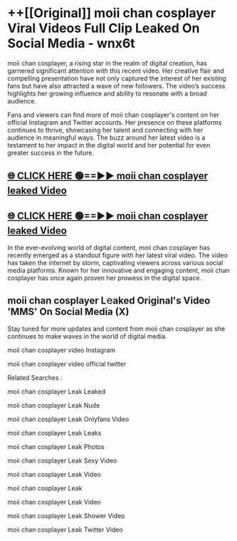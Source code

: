 # ++[[Original]] moii chan cosplayer Viral Videos Full Clip Leaked On Social Media - wnx6t<br>

moii chan cosplayer, a rising star in the realm of digital creation, has garnered significant attention with this recent video. Her creative flair and compelling presentation have not only captured the interest of her existing fans but have also attracted a wave of new followers. The video’s success highlights her growing influence and ability to resonate with a broad audience.

Fans and viewers can find more of moii chan cosplayer's content on her official Instagram and Twitter accounts. Her presence on these platforms continues to thrive, showcasing her talent and connecting with her audience in meaningful ways. The buzz around her latest video is a testament to her impact in the digital world and her potential for even greater success in the future.


## [🌐 CLICK HERE 🟢==►► moii chan cosplayer leaked Video ](https://onlyclips.site?title=moii_chan_cosplayer&ref=git)

## [🌐 CLICK HERE 🟢==►► moii chan cosplayer leaked Video ](https://onlyclips.site?title=moii_chan_cosplayer&ref=git)


In the ever-evolving world of digital content, moii chan cosplayer has recently emerged as a standout figure with her latest viral video. The video has taken the internet by storm, captivating viewers across various social media platforms. Known for her innovative and engaging content, moii chan cosplayer has once again proven her prowess in the digital space.



## moii chan cosplayer L𝚎aked Original's Video 'MMS' On Social Media (X)


Stay tuned for more updates and content from moii chan cosplayer as she continues to make waves in the world of digital media.

moii chan cosplayer video Instagram

moii chan cosplayer video official twitter


Related Searches :

moii chan cosplayer Leak Leaked

moii chan cosplayer Leak Nude

moii chan cosplayer Leak Onlyfans Video

moii chan cosplayer Leak Leaks

moii chan cosplayer Leak Photos

moii chan cosplayer Leak Sexy Video

moii chan cosplayer Leak Video

moii chan cosplayer Leak

moii chan cosplayer Leak Video

moii chan cosplayer Leak Shower Video

moii chan cosplayer Leak Twitter Video


